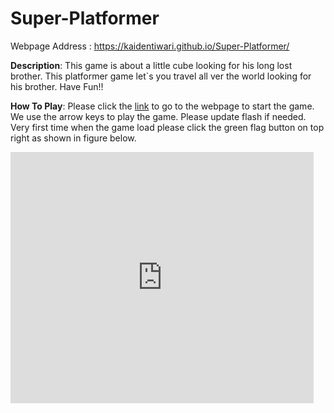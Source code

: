 # Super-Platformer

Webpage Address : https://kaidentiwari.github.io/Super-Platformer/

**Description**: This game is about a little cube looking for his long lost brother. This platformer game let`s you travel all ver the world looking for his brother. Have Fun!!

**How To Play**: Please click the [link](https://kaidentiwari.github.io/Super-Platformer/) to go to the webpage to start the game. We use the arrow keys to play the game. Please update flash if needed. Very first time when the game load please click the green flag button on top right as shown in figure below.



<iframe allowtransparency="true" width="485" height="402" src="https://scratch.mit.edu/projects/embed/245187966/?autostart=true" frameborder="0" allowfullscreen="true"></iframe>





